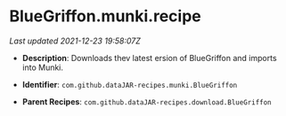 # BlueGriffon.munki.recipe

_Last updated 2021-12-23 19:58:07Z_

- **Description**: Downloads thev latest ersion of BlueGriffon and imports into Munki.

- **Identifier**: `com.github.dataJAR-recipes.munki.BlueGriffon`

- **Parent Recipes**: `com.github.dataJAR-recipes.download.BlueGriffon`
